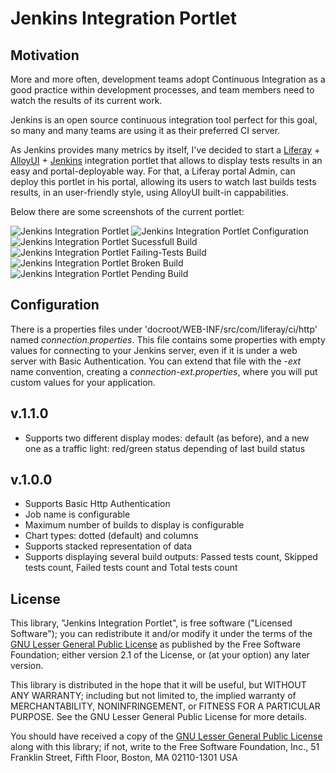 # Jenkins Integration Portlet

## Motivation

More and more often, development teams adopt Continuous Integration as a good practice within development processes, and team members need to watch the results of its current work.

Jenkins is an open source continuous integration tool perfect for this goal, so many and many teams are using it as their preferred CI server.

As Jenkins provides many metrics by itself, I've decided to start a [Liferay](http://www.liferay.com) + [AlloyUI](http://www.alloyui.com) + [Jenkins](http://www.jenkins-ci.org) integration portlet that allows to display tests results in an easy and portal-deployable way. For that, a Liferay portal Admin, can deploy this portlet in his portal, allowing its users to watch last builds tests results, in an user-friendly style, using AlloyUI built-in cappabilities.

Below there are some screenshots of the current portlet:

<img title="Jenkins Integration Portlet" src="https://github.com/mdelapenya/jenkins-integration-portlet/raw/6.2.x/images/jenkins-integration-portlet-001.png" />
<img title="Jenkins Integration Portlet Configuration" src="https://github.com/mdelapenya/jenkins-integration-portlet/raw/6.2.x/images/jenkins-integration-portlet-002.png" />
<img title="Jenkins Integration Portlet Sucessfull Build" src="https://github.com/mdelapenya/jenkins-integration-portlet/raw/6.2.x/images/jenkins-integration-portlet-003.png" />
<img title="Jenkins Integration Portlet Failing-Tests Build" src="https://github.com/mdelapenya/jenkins-integration-portlet/raw/6.2.x/images/jenkins-integration-portlet-004.png" />
<img title="Jenkins Integration Portlet Broken Build" src="https://github.com/mdelapenya/jenkins-integration-portlet/raw/6.2.x/images/jenkins-integration-portlet-005.png" />
<img title="Jenkins Integration Portlet Pending Build" src="https://github.com/mdelapenya/jenkins-integration-portlet/raw/6.2.x/images/jenkins-integration-portlet-006.png" />

## Configuration

There is a properties files under 'docroot/WEB-INF/src/com/liferay/ci/http' named *connection.properties*. This file contains some properties with empty values for connecting to your Jenkins server, even if it is under a web server with Basic Authentication. You can extend that file with the *-ext* name convention, creating a *connection-ext.properties*, where you will put custom values for your application.

## v.1.1.0

* Supports two different display modes: default (as before), and a new one as a traffic light: red/green status depending of last build status 

## v.1.0.0

* Supports Basic Http Authentication
* Job name is configurable
* Maximum number of builds to display is configurable
* Chart types: dotted (default) and columns
* Supports stacked representation of data
* Supports displaying several build outputs: Passed tests count, Skipped tests count, Failed tests count and Total tests count


## License

This library, "Jenkins Integration Portlet", is free software ("Licensed Software"); you can redistribute it and/or modify it under the terms of the [GNU Lesser General Public License](http://www.gnu.org/licenses/lgpl-2.1.html) as published by the Free Software Foundation; either version 2.1 of the License, or (at your option) any later version.

This library is distributed in the hope that it will be useful, but WITHOUT ANY WARRANTY; including but not limited to, the implied warranty of MERCHANTABILITY, NONINFRINGEMENT, or FITNESS FOR A PARTICULAR PURPOSE. See the GNU Lesser General Public License for more details.

You should have received a copy of the [GNU Lesser General Public License](http://www.gnu.org/licenses/lgpl-2.1.html) along with this library; if not, write to the Free Software Foundation, Inc., 51 Franklin Street, Fifth Floor, Boston, MA 02110-1301 USA
